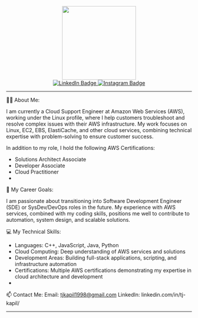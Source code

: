 <div id="header" align="center"> <img src="https://media.giphy.com/media/3oKIPnAiaMCws8nOsE/giphy.gif" width="200"/> </div> <div id="badges" align="center"> <a href="https://www.linkedin.com/in/tj-kapil/"> <img src="https://img.shields.io/badge/LinkedIn-blue?style=for-the-badge&logo=linkedin&logoColor=white" alt="LinkedIn Badge"/> </a> <a href=> <img src="https://img.shields.io/badge/Instagram-red?style=for-the-badge&logo=instagram&logoColor=white" alt="Instagram Badge"/> </a> <br> <img src="https://komarev.com/ghpvc/?username=TJKAPILCODER&style=flat-square&color=blue" alt=""/> </div> <hr>

:man_technologist: About Me:

I am currently a Cloud Support Engineer at Amazon Web Services (AWS), working under the Linux profile, where I help customers troubleshoot and resolve complex issues with their AWS infrastructure. My work focuses on Linux, EC2, EBS, ElastiCache, and other cloud services, combining technical expertise with problem-solving to ensure customer success.

In addition to my role, I hold the following AWS Certifications:

- Solutions Architect Associate
- Developer Associate
- Cloud Practitioner
- 
:dart: My Career Goals:

I am passionate about transitioning into Software Development Engineer (SDE) or SysDev/DevOps roles in the future. My experience with AWS services, combined with my coding skills, positions me well to contribute to automation, system design, and scalable solutions.

:computer: My Technical Skills:
- Languages: C++, JavaScript, Java, Python
- Cloud Computing: Deep understanding of AWS services and solutions
- Development Areas: Building full-stack applications, scripting, and infrastructure automation
- Certifications: Multiple AWS certifications demonstrating my expertise in cloud architecture and development
- 
:mailbox: Contact Me:
Email: tjkapil1998@gmail.com
LinkedIn: linkedin.com/in/tj-kapil/
<hr>
